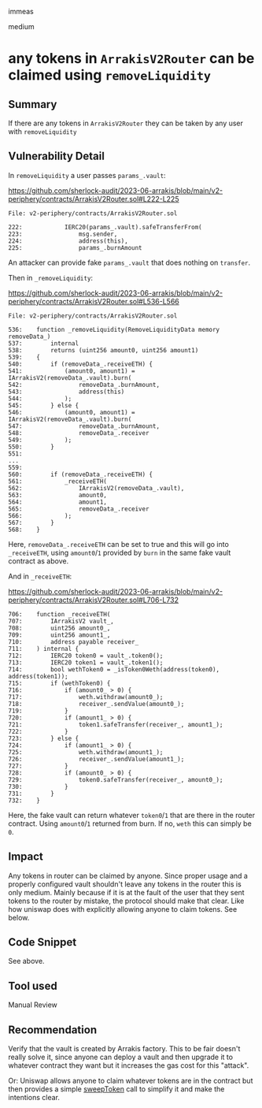 immeas

medium

# any tokens in `ArrakisV2Router` can be claimed using `removeLiquidity`

## Summary
If there are any tokens in `ArrakisV2Router` they can be taken by any user with `removeLiquidity`

## Vulnerability Detail
In `removeLiquidity` a user passes `params_.vault`:

https://github.com/sherlock-audit/2023-06-arrakis/blob/main/v2-periphery/contracts/ArrakisV2Router.sol#L222-L225
```solidity
File: v2-periphery/contracts/ArrakisV2Router.sol

222:            IERC20(params_.vault).safeTransferFrom(
223:                msg.sender,
224:                address(this),
225:                params_.burnAmount
```

An attacker can provide fake `params_.vault` that does nothing on `transfer`.

Then in `_removeLiquidity`:

https://github.com/sherlock-audit/2023-06-arrakis/blob/main/v2-periphery/contracts/ArrakisV2Router.sol#L536-L566
```solidity
File: v2-periphery/contracts/ArrakisV2Router.sol

536:    function _removeLiquidity(RemoveLiquidityData memory removeData_)
537:        internal
538:        returns (uint256 amount0, uint256 amount1)
539:    {
540:        if (removeData_.receiveETH) {
541:            (amount0, amount1) = IArrakisV2(removeData_.vault).burn(
542:                removeData_.burnAmount,
543:                address(this)
544:            );
545:        } else {
546:            (amount0, amount1) = IArrakisV2(removeData_.vault).burn(
547:                removeData_.burnAmount,
548:                removeData_.receiver
549:            );
550:        }
551:
...
559:
560:        if (removeData_.receiveETH) {
561:            _receiveETH(
562:                IArrakisV2(removeData_.vault),
563:                amount0,
564:                amount1,
565:                removeData_.receiver
566:            );
567:        }
568:    }
```

Here, `removeData_.receiveETH` can be set to true and this will go into `_receiveETH`, using `amount0`/`1` provided by `burn` in the same fake vault contract as above.

And in `_receiveETH`:

https://github.com/sherlock-audit/2023-06-arrakis/blob/main/v2-periphery/contracts/ArrakisV2Router.sol#L706-L732
```solidity
706:    function _receiveETH(
707:        IArrakisV2 vault_,
708:        uint256 amount0_,
709:        uint256 amount1_,
710:        address payable receiver_
711:    ) internal {
712:        IERC20 token0 = vault_.token0();
713:        IERC20 token1 = vault_.token1();
714:        bool wethToken0 = _isToken0Weth(address(token0), address(token1));
715:        if (wethToken0) {
716:            if (amount0_ > 0) {
717:                weth.withdraw(amount0_);
718:                receiver_.sendValue(amount0_);
719:            }
720:            if (amount1_ > 0) {
721:                token1.safeTransfer(receiver_, amount1_);
722:            }
723:        } else {
724:            if (amount1_ > 0) {
725:                weth.withdraw(amount1_);
726:                receiver_.sendValue(amount1_);
727:            }
728:            if (amount0_ > 0) {
729:                token0.safeTransfer(receiver_, amount0_);
730:            }
731:        }
732:    }
```

Here, the fake vault can return whatever `token0`/`1` that are there in the router contract. Using `amount0`/`1` returned from burn. If no, `weth` this can simply be `0`.

## Impact
Any tokens in router can be claimed by anyone. Since proper usage and a properly configured vault shouldn't leave any tokens in the router this is only medium. Mainly because if it is at the fault of the user that they sent tokens to the router by mistake, the protocol should make that clear. Like how uniswap does with explicitly allowing anyone to claim tokens. See below.

## Code Snippet
See above.

## Tool used
Manual Review

## Recommendation
Verify that the vault is created by Arrakis factory. This to be fair doesn't really solve it, since anyone can deploy a vault and then upgrade it to whatever contract they want but it increases the gas cost for this "attack".

Or:
Uniswap allows anyone to claim whatever tokens are in the contract but then provides a simple [sweepToken](https://github.com/Uniswap/v3-periphery/blob/main/contracts/base/PeripheryPayments.sol#L30-L41) call to simplify it and make the intentions clear.